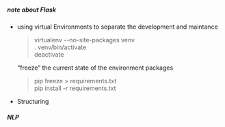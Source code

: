 ##### note about Flask
* using virtual Environments to separate the development and maintance 
    >virtualenv --no-site-packages venv  
    > . venv/bin/activate  
    >deactivate 
    
    “freeze” the current state of the environment packages  
    > pip freeze > requirements.txt   
    > pip install -r requirements.txt 

* Structuring


   
##### NLP